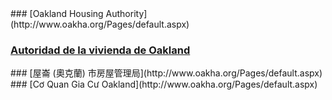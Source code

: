 <RenderIf language="en,tl">
### [Oakland Housing Authority](http://www.oakha.org/Pages/default.aspx)

</RenderIf>
<RenderIf language="es">
 
 ### [Autoridad de la vivienda de Oakland](http://www.oakha.org/Pages/default.aspx)

</RenderIf>
<RenderIf language="zh">
### [屋崙 (奧克蘭) 市房屋管理局](http://www.oakha.org/Pages/default.aspx)

</RenderIf>
<RenderIf language="vi">
### [Cơ Quan Gia Cư Oakland](http://www.oakha.org/Pages/default.aspx)

</RenderIf>
